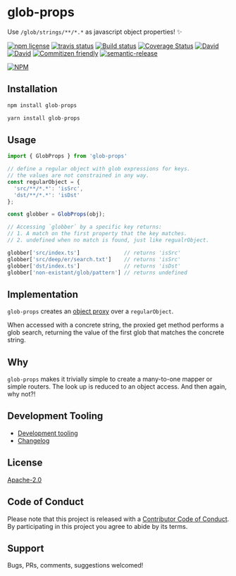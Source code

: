 # glob-props

Use `/glob/strings/**/*.*` as javascript object properties! :sparkles:

<!-- badge -->
[![npm license](https://img.shields.io/npm/l/glob-props.svg)](https://www.npmjs.com/package/glob-props)
[![travis status](https://img.shields.io/travis/tufan-io/glob-props.svg)](https://travis-ci.org/tufan-io/glob-props)
[![Build status](https://ci.appveyor.com/api/projects/status/90am2usst4qeutgi?svg=true)](https://ci.appveyor.com/project/tufan-io/glob-props)
[![Coverage Status](https://coveralls.io/repos/github/tufan-io/glob-props/badge.svg?branch=master)](https://coveralls.io/github/tufan-io/glob-props?branch=master)
[![David](https://david-dm.org/tufan-io/glob-props/status.svg)](https://david-dm.org/tufan-io/glob-props)
[![David](https://david-dm.org/tufan-io/glob-props/dev-status.svg)](https://david-dm.org/tufan-io/glob-props?type=dev)
[![Commitizen friendly](https://img.shields.io/badge/commitizen-friendly-brightgreen.svg)](http://commitizen.github.io/cz-cli/)
[![semantic-release](https://img.shields.io/badge/%20%20%F0%9F%93%A6%F0%9F%9A%80-semantic--release-e10079.svg)](https://github.com/semantic-release/semantic-release)

[![NPM](https://nodei.co/npm/glob-props.png?downloads=true&downloadRank=true&stars=true)](https://nodei.co/npm/glob-props/)
<!-- endbadge -->

## Installation

```javascript
npm install glob-props
```

```javascript
yarn install glob-props
```

## Usage

```javascript
import { GlobProps } from 'glob-props'

// define a regular object with glob expressions for keys.
// the values are not constrained in any way.
const regularObject = {
  'src/**/*.*': 'isSrc',
  'dst/**/*.*': 'isDst'
};

const globber = GlobProps(obj);

// Accessing `globber` by a specific key returns:
// 1. A match on the first property that the key matches.
// 2. undefined when no match is found, just like regualrObject.

globber['src/index.ts']              // returns 'isSrc'
globber['src/deep/er/search.txt']    // returns 'isSrc'
globber['dst/index.ts']              // returns 'isDst'
globber['non-existant/glob/pattern'] // returns undefined
```

## Implementation

`glob-props` creates an [object proxy](https://developer.mozilla.org/en-US/docs/Web/JavaScript/Reference/Global_Objects/Proxy) over a `regularObject`.

When accessed with a concrete string, the proxied get method performs a glob search, returning the value of the first glob that matches the concrete string.

## Why

`glob-props` makes it trivially simple to create a many-to-one mapper or simple routers.
The look up is reduced to an object access. And then again, why not?!

## Development Tooling

- [Development tooling](./docs/DevTools.md)
- [Changelog](./CHANGELOG.md)

## License

[Apache-2.0](./LICENSE.md)

## Code of Conduct

Please note that this project is released with a [Contributor Code of Conduct](code-of-conduct.md). By participating in this project you agree to abide by its terms.

## Support

Bugs, PRs, comments, suggestions welcomed!

